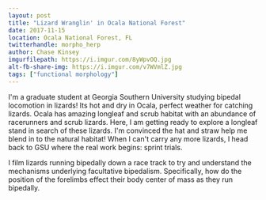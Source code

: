 ```yaml
---
layout: post
title: "Lizard Wranglin' in Ocala National Forest"
date: 2017-11-15
location: Ocala National Forest, FL
twitterhandle: morpho_herp
author: Chase Kinsey
imgurfilepath: https://i.imgur.com/8yWpvOQ.jpg
alt-fb-share-img: https://i.imgur.com/v7WVmlZ.jpg
tags: ["functional morphology"]
---
```


I'm a graduate student at Georgia Southern University studying bipedal locomotion in lizards! Its hot and dry in Ocala, perfect weather for catching lizards. Ocala has amazing longleaf and scrub habitat with an abundance of racerunners and scrub lizards. Here, I am getting ready to explore a longleaf stand in search of these lizards. I'm convinced the hat and straw help me blend in to the natural habitat! When I can't carry any more lizards, I head back to GSU where the real work begins: sprint trials.

I film lizards running bipedally down a race track to try and understand the mechanisms underlying facultative bipedalism. Specifically, how do the position of the forelimbs effect their body center of mass as they run bipedally.